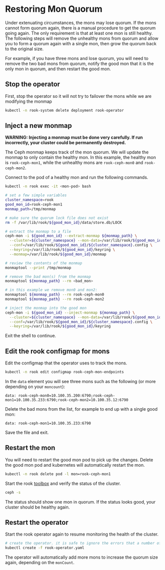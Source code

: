 # Restoring Mon Quorum

Under extenuating circumstances, the mons may lose quorum. If the mons cannot form quorum again, 
there is a manual procedure to get the quorum going again. The only requirement is that at least one mon
is still healthy. The following steps will remove the unhealthy
mons from quorum and allow you to form a quorum again with a single mon, then grow the quorum back to the original size. 

For example, if you have three mons and lose quorum, you will need to remove the two bad mons from quorum, notify the good mon
that it is the only mon in quorum, and then restart the good mon.

## Stop the operator
First, stop the operator so it will not try to failover the mons while we are modifying the monmap
```bash
kubectl -n rook-system delete deployment rook-operator
```

## Inject a new monmap
**WARNING: Injecting a monmap must be done very carefully. If run incorrectly, your cluster could be permanently destroyed.**

The Ceph monmap keeps track of the mon quorum. We will update the monmap to only contain the healthy mon.
In this example, the healthy mon is `rook-ceph-mon1`, while the unhealthy mons are `rook-ceph-mon0` and `rook-ceph-mon2`.

Connect to the pod of a healthy mon and run the following commands.
```bash
kubectl -n rook exec -it <mon-pod> bash

# set a few simple variables
cluster_namespace=rook
good_mon_id=rook-ceph-mon1
monmap_path=/tmp/monmap

# make sure the quorum lock file does not exist
rm -f /var/lib/rook/${good_mon_id}/data/store.db/LOCK

# extract the monmap to a file
ceph-mon -i ${good_mon_id} --extract-monmap ${monmap_path} \
  --cluster=${cluster_namespace} --mon-data=/var/lib/rook/${good_mon_id}/data \
  --conf=/var/lib/rook/${good_mon_id}/${cluster_namespace}.config \
  --keyring=/var/lib/rook/${good_mon_id}/keyring \
  --monmap=/var/lib/rook/${good_mon_id}/monmap

# review the contents of the monmap
monmaptool --print /tmp/monmap 

# remove the bad mon(s) from the monmap
monmaptool ${monmap_path} --rm <bad_mon>

# in this example we remove mon0 and mon2:
monmaptool ${monmap_path} --rm rook-ceph-mon0
monmaptool ${monmap_path} --rm rook-ceph-mon2

# inject the monmap into the good mon
ceph-mon -i ${good_mon_id} --inject-monmap ${monmap_path} \
  --cluster=${cluster_namespace} --mon-data=/var/lib/rook/${good_mon_id}/data \
  --conf=/var/lib/rook/${good_mon_id}/${cluster_namespace}.config \
  --keyring=/var/lib/rook/${good_mon_id}/keyring
```

Exit the shell to continue.

## Edit the rook configmap for mons

Edit the configmap that the operator uses to track the mons.
```bash
kubectl -n rook edit configmap rook-ceph-mon-endpoints
```

In the `data` element you will see three mons such as the following (or more depending on your `moncount`):
```
data: rook-ceph-mon0=10.100.35.200:6790;rook-ceph-mon1=10.100.35.233:6790;rook-ceph-mon2=10.100.35.12:6790
```

Delete the bad mons from the list, for example to end up with a single good mon:
```
data: rook-ceph-mon1=10.100.35.233:6790
```

Save the file and exit.

## Restart the mon
You will need to restart the good mon pod to pick up the changes. Delete the good mon pod and kubernetes will automatically restart the mon.
```bash
kubectl -n rook delete pod -l mon=rook-ceph-mon1
```

Start the rook [toolbox](/Documentation/toolbox.md) and verify the status of the cluster. 
```bash
ceph -s
```

The status should show one mon in quorum. If the status looks good, your cluster should be healthy again.

## Restart the operator
Start the rook operator again to resume monitoring the health of the cluster. 
```bash
# create the operator. it is safe to ignore the errors that a number of resources already exist.
kubectl create -f rook-operator.yaml
```

The operator will automatically add more mons to increase the quorum size again, depending on the `monCount`.
